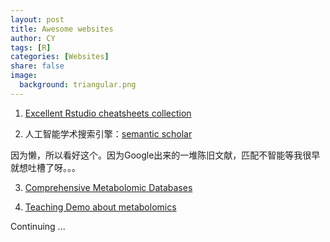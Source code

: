 ```yaml
---
layout: post
title: Awesome websites
author: CY
tags: [R]
categories: [Websites]
share: false
image:
  background: triangular.png 
---
```




1. [Excellent Rstudio cheatsheets collection](https://www.rstudio.com/resources/cheatsheets/)



2. 人工智能学术搜索引擎：[semantic scholar](https://www.semanticscholar.org/)

因为懒，所以看好这个。因为Google出来的一堆陈旧文献，匹配不智能等我很早就想吐槽了呀。。。



3. [Comprehensive Metabolomic Databases](http://metabolomicssociety.org/resources/metabolomics-databases)



4. [Teaching Demo about metabolomics](https://github.com/dgrapov/TeachingDemos/)



Continuing ... 